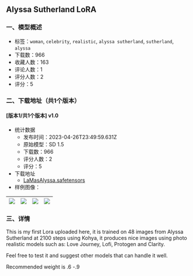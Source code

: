 ## Alyssa Sutherland LoRA
### 一、模型概述

- 标签：`woman`, `celebrity`, `realistic`, `alyssa sutherland`, `sutherland`, `alyssa`
- 下载数：966
- 收藏人数：163
- 评论人数：1
- 评分人数：2
- 评分：5

### 二、下载地址（共1个版本）

#### [版本1/共1个版本] v1.0

- 统计数据
  - 发布时间：2023-04-26T23:49:59.631Z
  - 原始模型：SD 1.5
  - 下载数：966
  - 评分人数：2
  - 评分：5
- 下载地址
  - [LaMasAlyssa.safetensors](https://civitai.com/api/download/models/56285)
- 样例图像：

| <img src="https://image.civitai.com/xG1nkqKTMzGDvpLrqFT7WA/04ce7b19-12f4-4069-c10f-c0afd8d77a00/width=450/610172.jpeg" /> | <img src="https://image.civitai.com/xG1nkqKTMzGDvpLrqFT7WA/03d43b6e-4adf-4cda-4d04-bd9e0e84fb00/width=450/610169.jpeg" /> | <img src="https://image.civitai.com/xG1nkqKTMzGDvpLrqFT7WA/1c00a068-7aa2-4238-3856-67e2872c8000/width=450/610177.jpeg" /> | <img src="https://image.civitai.com/xG1nkqKTMzGDvpLrqFT7WA/39e8a13f-ee5b-4c3f-469a-1883283c2400/width=450/610181.jpeg" /> |
| ---- | ---- | ---- | ---- |


### 三、详情
<p>This is my first Lora uploaded here, it is trained on 48 images from Alyssa Sutherland at 2100 steps using Kohya, it produces nice images using photo realistic models such as: Love Journey, Lofi, Protogen and Clarity. </p><p></p><p>Feel free to test it and suggest other models that can handle it well. </p><p></p><p>Recommended weight is .6 -.9</p>